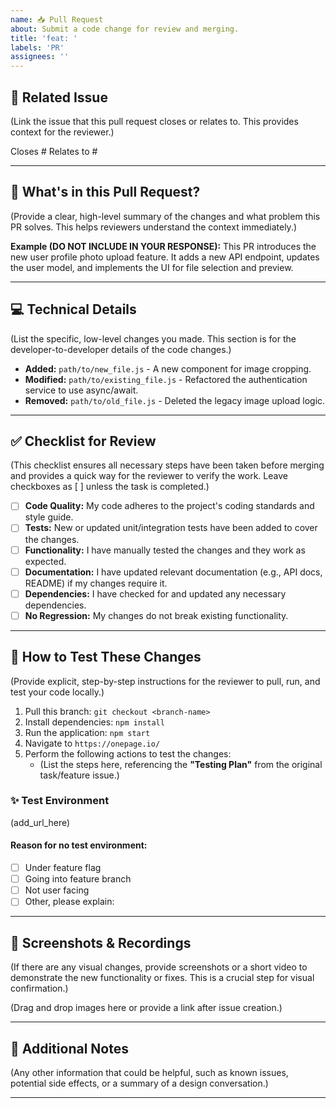 ```yaml
---
name: 📥 Pull Request
about: Submit a code change for review and merging.
title: 'feat: '
labels: 'PR'
assignees: ''
---
```


## 🔗 Related Issue

(Link the issue that this pull request closes or relates to. This provides context for the reviewer.)

Closes #
Relates to #

---

## 🌟 What's in this Pull Request?

(Provide a clear, high-level summary of the changes and what problem this PR solves. This helps reviewers understand the context immediately.)

**Example (DO NOT INCLUDE IN YOUR RESPONSE):** This PR introduces the new user profile photo upload feature. It adds a new API endpoint, updates the user model, and implements the UI for file selection and preview.

---

## 💻 Technical Details

(List the specific, low-level changes you made. This section is for the developer-to-developer details of the code changes.)

- **Added:** `path/to/new_file.js` - A new component for image cropping.
- **Modified:** `path/to/existing_file.js` - Refactored the authentication service to use async/await.
- **Removed:** `path/to/old_file.js` - Deleted the legacy image upload logic.

---

## ✅ Checklist for Review

(This checklist ensures all necessary steps have been taken before merging and provides a quick way for the reviewer to verify the work. Leave checkboxes as [ ] unless the task is completed.)

- [ ] **Code Quality:** My code adheres to the project's coding standards and style guide.
- [ ] **Tests:** New or updated unit/integration tests have been added to cover the changes.
- [ ] **Functionality:** I have manually tested the changes and they work as expected.
- [ ] **Documentation:** I have updated relevant documentation (e.g., API docs, README) if my changes require it.
- [ ] **Dependencies:** I have checked for and updated any necessary dependencies.
- [ ] **No Regression:** My changes do not break existing functionality.

---

## 🧪 How to Test These Changes

(Provide explicit, step-by-step instructions for the reviewer to pull, run, and test your code locally.)

1.  Pull this branch: `git checkout <branch-name>`
2.  Install dependencies: `npm install`
3.  Run the application: `npm start`
4.  Navigate to `https://onepage.io/`
5.  Perform the following actions to test the changes:
    - (List the steps here, referencing the **"Testing Plan"** from the original task/feature issue.)

### ✨ Test Environment

(add_url_here)

#### Reason for no test environment:

- [ ] Under feature flag
- [ ] Going into feature branch
- [ ] Not user facing
- [ ] Other, please explain:

---

## 📸 Screenshots & Recordings

(If there are any visual changes, provide screenshots or a short video to demonstrate the new functionality or fixes. This is a crucial step for visual confirmation.)

<!-- LLM: If you cannot provide a direct attachment, state that attachments must be manually uploaded to the GitHub issue after creation. -->

(Drag and drop images here or provide a link after issue creation.)

---

## 📝 Additional Notes

(Any other information that could be helpful, such as known issues, potential side effects, or a summary of a design conversation.)

---
